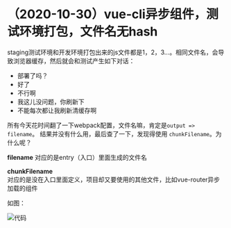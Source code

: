 
# （2020-10-30）vue-cli异步组件，测试环境打包，文件名无hash   

staging测试环境和开发环境打包出来的js文件都是1，2，3...。相同文件名，会导致浏览器缓存，然后就会和测试产生如下对话：  
* 部署了吗？  
* 好了
* 不行啊  
* 我这儿没问题，你刷新下  
* 不能每次都让我刷新清缓存啊  

所有今天花时间翻了一下webpack配置，文件名嘛，肯定是`output => filename`。 结果并没有什么用，最后查了一下，发现得使用 `chunkFilename`。为什么呢？

**filename**
对应的是entry（入口）里面生成的文件名  

**chunkFilename**   
对应的是没在入口里面定义，项目却又要使用的其他文件，比如vue-router异步加载的组件

如图：    

![代码](https://raw.githubusercontent.com/lxhyl/lxhyl.github.io/master/files/img/微信图片_20201030154308.jpg)

